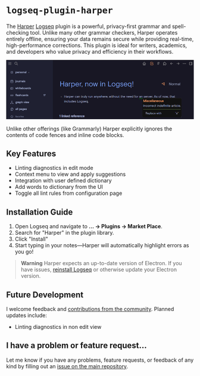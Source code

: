 # `logseq-plugin-harper`

The [Harper](https://writewithharper.com/) [Logseq](https://logseq.com/) plugin is a powerful, privacy-first grammar and spell-checking tool. Unlike many other grammar checkers, Harper operates entirely offline, ensuring your data remains secure while providing real-time, high-performance corrections. This plugin is ideal for writers, academics, and developers who value privacy and efficiency in their workflows.

![A screenshot of Logseq with Harper installed](./screenshot.png)

Unlike other offerings (like Grammarly) Harper explicitly ignores the contents of code fences and inline code blocks.

## Key Features

- Linting diagnostics in edit mode
- Context menu to view and apply suggestions
- Integration with user defined dictionary
- Add words to dictionary from the UI
- Toggle all lint rules from configuration page

## Installation Guide

1. Open Logseq and navigate to **... → Plugins → Market Place**.
2. Search for "Harper" in the plugin library.
3. Click "Install"
4. Start typing in your notes—Harper will automatically highlight errors as you go!

> **Warning**
> Harper expects an up-to-date version of Electron. If you have issues, [reinstall Logseq](https://logseq.com/downloads) or otherwise update your Electron version.

## Future Development

I welcome feedback and [contributions from the community](https://github.com/theoreticallyjosh/logseq-harper-plugin). Planned updates include:

- Linting diagnostics in non edit view

## I have a problem or feature request...

Let me know if you have any problems, feature requests, or feedback of any kind by filling out an [issue on the main repository](https://github.com/theoreticallyjosh/logseq-plugin-harper).
